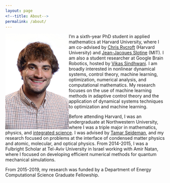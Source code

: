 ```yaml
---
layout: page
<!--title: About-->
permalink: /about/
---
```


<img src="../images/me.jpg" width="200" align="left">

I’m a sixth-year PhD student in applied mathematics at Harvard University, where I am co-advised by [Chris Rycroft](http://people.seas.harvard.edu/~chr/research/) (Harvard University) and [Jean-Jacques Slotine](http://web.mit.edu/nsl/www/) (MIT). I am also a student researcher at Google Brain Robotics, hosted by [Vikas Sindhwani](https://vikas.sindhwani.org/). I am broadly interested in nonlinear dynamical systems, control theory, machine learning, optimization, numerical analysis, and computational mathematics. My research focuses on the use of machine learning methods in adaptive control theory and the application of dynamical systems techniques to optimization and machine learning.

Before attending Harvard, I was an undergraduate at Northwestern University, where I was a triple major in mathematics, physics, and [integrated science](https://isp.northwestern.edu/). I was advised by [Tamar Seideman](https://sites.northwestern.edu/seideman/), and my research focused on problems at the interface of condensed matter physics and atomic, molecular, and optical physics. From 2014-2015, I was a Fulbright Scholar at Tel-Aviv University in Israel working with Amir Natan, where I focused on developing efficient numerical methods for quantum mechanical simulations.

From 2015-2019, my research was funded by a Department of Energy Computational Science Graduate Fellowship.
